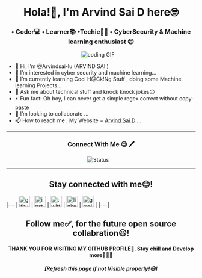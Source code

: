 <h1 align="center">Hola!👋, I'm Arvind Sai D here🤓</h1>
<h3 align="center"> •  Coder💻  •  Learner📚  •Techie🧑‍💻  • CyberSecurity & Machine learning enthusiast 😊 </h3>

<p align="center">
<img src="https://media.giphy.com/media/UW8Mnpe8Cniw7cLtCu/giphy.gif" alt="coding GIF" />&nbsp;&nbsp;&nbsp;&nbsp;
</p>

- 👋 Hi, I’m @Arvindsai-lu (ARVIND SAI )
- 👀 I’m interested in cyber security and machine learning...
- 🌱 I’m currently learning  Cool H@Ck!Ng Stuff , doing some Machine learning Projects...
- 💬 Ask me about technical stuff and knock knock jokes😉
- ⚡ Fun fact: Oh boy, I can never get a simple regex correct without copy-paste
- 💞️ I’m looking to collaborate  ...
- 📫 How to reach me : My Website = <a href="https://sites.google.com/view/arvindsai/home">Arvind Sai D</a> ...



<hr>
<h3 align="center"> Connect With Me 😊 🖊️</h3>
<p align="center">
<img src="https://media.giphy.com/media/iJtY99TFeXS4MYaudW/giphy.gif" alt="Status" />&nbsp;&nbsp;&nbsp;&nbsp;
</p><hr>


<h2 align="center">Stay connected with me😉!</h2>

|---| [<img src="https://camo.githubusercontent.com/b079fe922f00c4b86f1b724fbc2e8141c468794ce8adbc9b7456e5e1ad09c622/68747470733a2f2f6564656e742e6769746875622e696f2f537570657254696e7949636f6e732f696d616765732f7376672f6769746875622e737667" alt="github logo" width="30" height="30">](https://github.com/Arvindsai-lu) |  [<img src="https://camo.githubusercontent.com/c9dacf0f25a1489fdbc6c0d2b41cda58b77fa210a13a886d6f99e027adfbd358/68747470733a2f2f6564656e742e6769746875622e696f2f537570657254696e7949636f6e732f696d616765732f7376672f696e7374616772616d2e737667" alt="instagram logo" width="30" height="30">](https://instagram.com/__i.m_ace?igshid=1w73q6nz4rv1a) |  [<img src="https://camo.githubusercontent.com/35b0b8bfbd8840f35607fb56ad0a139047fd5d6e09ceb060c5c6f0a5abd1044c/68747470733a2f2f6564656e742e6769746875622e696f2f537570657254696e7949636f6e732f696d616765732f7376672f747769747465722e737667" alt="twitter logo" width="30" height="30">](https://twitter.com/Arvind_sai3k?s=08)  |  [<img src="https://camo.githubusercontent.com/c8a9c5b414cd812ad6a97a46c29af67239ddaeae08c41724ff7d945fb4c047e5/68747470733a2f2f6564656e742e6769746875622e696f2f537570657254696e7949636f6e732f696d616765732f7376672f6c696e6b6564696e2e737667" alt="linkedin logo" width="30" height="30">](https://www.linkedin.com/in/arvind-sai-d-11374019b) |  [<img src="https://camo.githubusercontent.com/4a3dd8d10a27c272fd04b2ce8ed1a130606f95ea6a76b5e19ce8b642faa18c27/68747470733a2f2f6564656e742e6769746875622e696f2f537570657254696e7949636f6e732f696d616765732f7376672f676d61696c2e737667" alt="gmail logo" width="30" height="30">](arvindsai1a2b@gmail.com) |
|---|




<h2 align="center">Follow me✅, for the future open source collabration😃!</h2>
<h4 align="center">THANK YOU FOR VISITING MY GITHUB PROFILE👀. Stay chill and Develop more👨🏻‍💻</h4>
<h5 align="center">[Refresh this page if not  Visible properly!😃]</h5>


<!---
Arvindsai-lu/Arvindsai-lu is a ✨ special ✨ repository because its `README.md` (this file) appears on your GitHub profile.
You can click the Preview link to take a look at your changes.
--->
